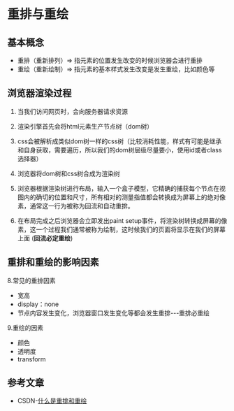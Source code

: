 # 重排与重绘


## 基本概念
  
- 重排（重新排列）=> 指元素的位置发生改变的时候浏览器会进行重排
- 重绘（重新绘制）=> 指元素的基本样式发生改变是发生重绘，比如颜色等

## 浏览器渲染过程

1. 当我们访问网页时，会向服务器请求资源

2. 渲染引擎首先会将html元素生产节点树（dom树）

3. css会被解析成类似dom树一样的css树（比较消耗性能，样式有可能是继承和自身获取，需要遍历，所以我们的dom树层级尽量要小，使用id或者class选择器）

4. 浏览器将dom树和css树合成为渲染树

5. 浏览器根据渲染树进行布局，输入一个盒子模型，它精确的捕获每个节点在视图内的确切的位置和尺寸，所有相对的测量指值都会转换成为屏幕上的绝对像素，通常这一行为被称为回流和自动重排。

6. 在布局完成之后浏览器会立即发出paint setup事件，将渲染树转换成屏幕的像素，这一个过程我们通常被称为绘制，这时候我们的页面将显示在我们的屏幕上面 (**回流必定重绘**)

## 重排和重绘的影响因素

8.常见的重排因素

- 宽高
- display：none
- 节点内容发生变化，浏览器窗口发生变化等都会发生重排---重排必重绘

 9.重绘的因素

- 颜色
- 透明度
- transform

## 参考文章

- CSDN-[什么是重排和重绘](https://blog.csdn.net/YuChangBin99/article/details/126230165)
